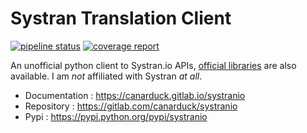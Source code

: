 # Systran Translation Client

[![pipeline status](https://gitlab.com/canarduck/systranio/badges/master/pipeline.svg)](https://gitlab.com/canarduck/systranio/commits/master) [![coverage report](https://gitlab.com/canarduck/systranio/badges/master/coverage.svg)](https://gitlab.com/canarduck/systranio/commits/master)

An unofficial python client to Systran.io APIs, [official libraries](https://github.com/SYSTRAN/translation-api-python-client) are also available.
I am *not* affiliated with Systran *at all*.

* Documentation : https://canarduck.gitlab.io/systranio
* Repository : https://gitlab.com/canarduck/systranio
* Pypi : https://pypi.python.org/pypi/systranio
